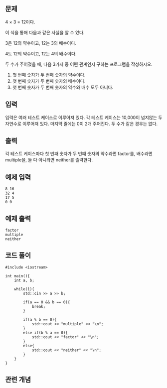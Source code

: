 ## 문제 
4 × 3 = 12이다.

이 식을 통해 다음과 같은 사실을 알 수 있다.

3은 12의 약수이고, 12는 3의 배수이다.

4도 12의 약수이고, 12는 4의 배수이다.

두 수가 주어졌을 때, 다음 3가지 중 어떤 관계인지 구하는 프로그램을 작성하시오.

  1. 첫 번째 숫자가 두 번째 숫자의 약수이다.
  2. 첫 번째 숫자가 두 번째 숫자의 배수이다.
  3. 첫 번째 숫자가 두 번째 숫자의 약수와 배수 모두 아니다.
## 입력
입력은 여러 테스트 케이스로 이루어져 있다. 각 테스트 케이스는 10,000이 넘지않는 두 자연수로 이루어져 있다. 마지막 줄에는 0이 2개 주어진다. 두 수가 같은 경우는 없다.
## 출력
각 테스트 케이스마다 첫 번째 숫자가 두 번째 숫자의 약수라면 factor를, 배수라면 multiple을, 둘 다 아니라면 neither를 출력한다.
## 예제 입력 
```
8 16
32 4
17 5
0 0
```

## 예제 출력  
```
factor
multiple
neither
```
## 코드 풀이
```
#include <iostream>

int main(){
    int a, b;
    
    while(1){
        std::cin >> a >> b;
   
        if(a == 0 && b == 0){
            break;
        }
        
        if(a % b == 0){
            std::cout << "multiple" << "\n";
        }
        else if(b % a == 0){
            std::cout << "factor" << "\n";
        }
        else{
            std::cout << "neither" << "\n";
        } 
    }
}
```
## 관련 개념
